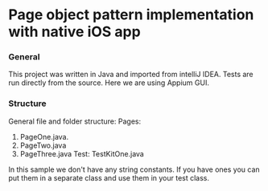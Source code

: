 # Page object pattern implementation with native iOS app
### General
This project was written in Java and imported from intelliJ IDEA. Tests are run directly from the source. Here we are using Appium GUI.

### Structure 
General file and folder structure:
Pages:	
  1. PageOne.java. 
  2. PageTwo.java
3. PageThree.java
    Test:
  TestKitOne.java

  In this sample we don't have any string constants. If you have ones you can put them in a separate class and use them in your test class.


